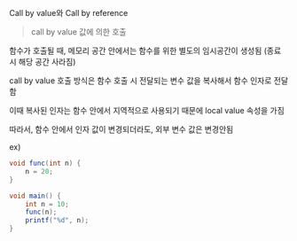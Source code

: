 Call by value와 Call by reference

> call by value
값에 의한 호출

함수가 호출될 때, 메모리 공간 안에서는 함수를 위한 별도의 임시공간이 생성됨 (종료 시 해당 공간 사라짐)

call by value 호출 방식은 함수 호출 시 전달되는 변수 값을 복사해서 함수 인자로 전달함

이때 복사된 인자는 함수 안에서 지역적으로 사용되기 때문에 local value 속성을 가짐

따라서, 함수 안에서 인자 값이 변경되더라도, 외부 변수 값은 변경안됨
   
ex)   
```java
void func(int n) {
    n = 20;
}

void main() {
    int n = 10;
    func(n);
    printf("%d", n);
}
```
